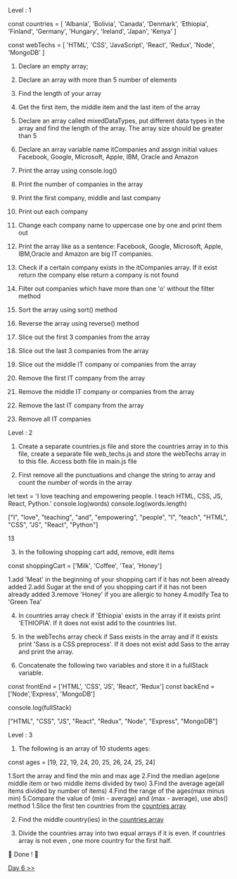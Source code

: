 Level : 1

const countries = [
  'Albania',
  'Bolivia',
  'Canada',
  'Denmark',
  'Ethiopia',
  'Finland',
  'Germany',
  'Hungary',
  'Ireland',
  'Japan',
  'Kenya'
]

const webTechs = [
  'HTML',
  'CSS',
  'JavaScript',
  'React',
  'Redux',
  'Node',
  'MongoDB'
]

1. Declare an empty array;

2. Declare an array with more than 5 number of elements

3. Find the length of your array

4. Get the first item, the middle item and the last item of the array

5. Declare an array called mixedDataTypes, put different data types in the array and find the length of the array. The array size should be greater than 5

6. Declare an array variable name itCompanies and assign initial values Facebook, Google, Microsoft, Apple, IBM, Oracle and Amazon

7. Print the array using console.log()

8. Print the number of companies in the array

9. Print the first company, middle and last company

10. Print out each company

11. Change each company name to uppercase one by one and print them out

12. Print the array like as a sentence: Facebook, Google, Microsoft, Apple, IBM,Oracle and Amazon are big IT companies.

13. Check if a certain company exists in the itCompanies array. If it exist return the company else return a company is not found

14. Filter out companies which have more than one 'o' without the filter method

15. Sort the array using sort() method

16. Reverse the array using reverse() method

17. Slice out the first 3 companies from the array

18. Slice out the last 3 companies from the array

19. Slice out the middle IT company or companies from the array

20. Remove the first IT company from the array

21. Remove the middle IT company or companies from the array

22. Remove the last IT company from the array

23. Remove all IT companies


Level : 2

1. Create a separate countries.js file and store the countries array in to this file, create a separate file web_techs.js and store the webTechs array in to this file. Access both file in main.js file

2. First remove all the punctuations and change the string to array and count the number of words in the array

let text =
'I love teaching and empowering people. I teach HTML, CSS, JS, React, Python.'
console.log(words)
console.log(words.length)

["I", "love", "teaching", "and", "empowering", "people", "I", "teach", "HTML", "CSS", "JS", "React", "Python"]

13


3. In the following shopping cart add, remove, edit items

const shoppingCart = ['Milk', 'Coffee', 'Tea', 'Honey']

1.add 'Meat' in the beginning of your shopping cart if it has not been already added
2.add Sugar at the end of you shopping cart if it has not been already added
3.remove 'Honey' if you are allergic to honey
4.modify Tea to 'Green Tea'

4. In countries array check if 'Ethiopia' exists in the array if it exists print 'ETHIOPIA'. If it does not exist add to the countries list.

5. In the webTechs array check if Sass exists in the array and if it exists print 'Sass is a CSS preprocess'. If it does not exist add Sass to the array and print the array.

6. Concatenate the following two variables and store it in a fullStack variable.

const frontEnd = ['HTML', 'CSS', 'JS', 'React', 'Redux']
const backEnd = ['Node','Express', 'MongoDB']

console.log(fullStack)

["HTML", "CSS", "JS", "React", "Redux", "Node", "Express", "MongoDB"]


Level : 3

1. The following is an array of 10 students ages:

const ages = [19, 22, 19, 24, 20, 25, 26, 24, 25, 24]

1.Sort the array and find the min and max age
2.Find the median age(one middle item or two middle items divided by two)
3.Find the average age(all items divided by number of items)
4.Find the range of the ages(max minus min)
5.Compare the value of (min - average) and (max - average), use abs() method 1.Slice the first ten countries from the [countries array](./Day5/day5.js)

2. Find the middle country(ies) in the [countries array](./Day5/day6.js)

3. Divide the countries array into two equal arrays if it is even. If countries array is not even , one more country for the first half.

🎉 Done ! 🎉

[Day 6 >>](./Day6/Day6.md)
